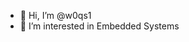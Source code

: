 - 👋 Hi, I’m @w0qs1
- 👀 I’m interested in Embedded Systems

<!---
w0qs1/w0qs1 is a ✨ special ✨ repository because its `README.md` (this file) appears on your GitHub profile.
You can click the Preview link to take a look at your changes.
--->
